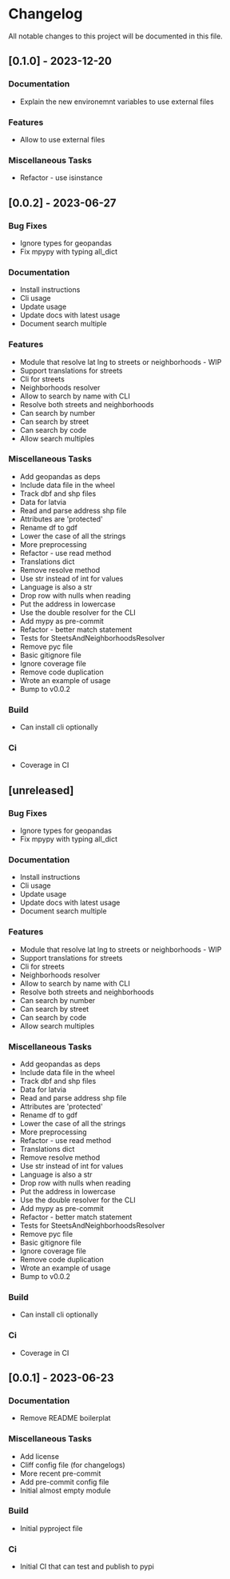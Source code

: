 # Changelog

All notable changes to this project will be documented in this file.

## [0.1.0] - 2023-12-20

### Documentation

- Explain the new environemnt variables to use external files

### Features

- Allow to use external files

### Miscellaneous Tasks

- Refactor - use isinstance

## [0.0.2] - 2023-06-27

### Bug Fixes

- Ignore types for geopandas
- Fix mpypy with typing all_dict

### Documentation

- Install instructions
- Cli usage
- Update usage
- Update docs with latest usage
- Document search multiple

### Features

- Module that resolve lat lng to streets or neighborhoods - WIP
- Support translations for streets
- Cli for streets
- Neighborhoods resolver
- Allow to search by name with CLI
- Resolve both streets and neighborhoods
- Can search by number
- Can search by street
- Can search by code
- Allow search multiples

### Miscellaneous Tasks

- Add geopandas as deps
- Include data file in the wheel
- Track dbf and shp files
- Data for latvia
- Read and parse address shp file
- Attributes are 'protected'
- Rename df to gdf
- Lower the case of all the strings
- More preprocessing
- Refactor - use read method
- Translations dict
- Remove resolve method
- Use str instead of int for values
- Language is also a str
- Drop row with nulls when reading
- Put the address in lowercase
- Use the double resolver for the CLI
- Add mypy as pre-commit
- Refactor - better match statement
- Tests for SteetsAndNeighborhoodsResolver
- Remove pyc file
- Basic gitignore file
- Ignore coverage file
- Remove code duplication
- Wrote an example of usage
- Bump to v0.0.2

### Build

- Can install cli optionally

### Ci

- Coverage in CI

## [unreleased]

### Bug Fixes

- Ignore types for geopandas
- Fix mpypy with typing all_dict

### Documentation

- Install instructions
- Cli usage
- Update usage
- Update docs with latest usage
- Document search multiple

### Features

- Module that resolve lat lng to streets or neighborhoods - WIP
- Support translations for streets
- Cli for streets
- Neighborhoods resolver
- Allow to search by name with CLI
- Resolve both streets and neighborhoods
- Can search by number
- Can search by street
- Can search by code
- Allow search multiples

### Miscellaneous Tasks

- Add geopandas as deps
- Include data file in the wheel
- Track dbf and shp files
- Data for latvia
- Read and parse address shp file
- Attributes are 'protected'
- Rename df to gdf
- Lower the case of all the strings
- More preprocessing
- Refactor - use read method
- Translations dict
- Remove resolve method
- Use str instead of int for values
- Language is also a str
- Drop row with nulls when reading
- Put the address in lowercase
- Use the double resolver for the CLI
- Add mypy as pre-commit
- Refactor - better match statement
- Tests for SteetsAndNeighborhoodsResolver
- Remove pyc file
- Basic gitignore file
- Ignore coverage file
- Remove code duplication
- Wrote an example of usage
- Bump to v0.0.2

### Build

- Can install cli optionally

### Ci

- Coverage in CI

## [0.0.1] - 2023-06-23

### Documentation

- Remove README boilerplat

### Miscellaneous Tasks

- Add license
- Cliff config file (for changelogs)
- More recent pre-commit
- Add pre-commit config file
- Initial almost empty module

### Build

- Initial pyproject file

### Ci

- Initial CI that can test and publish to pypi

<!-- generated by git-cliff -->
